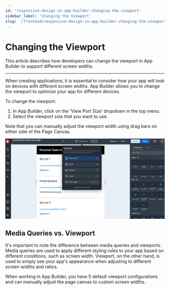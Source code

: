 ```yaml
---
id: 'responsive-design-in-app-builder-changing-the-viewport'
sidebar_label: 'Changing the Viewport'
slug: '/frontend/responsive-design-in-app-builder-changing-the-viewport'
---
```


# Changing the Viewport

This article describes how developers can change the viewport in App Builder to support different screen widths.

___

When creating applications, it is essential to consider how your app will look on devices with different screen widths. App Builder allows you to change the viewport to optimize your app for different devices.

To change the viewport:

1. In App Builder, click on the 'View Port Size' dropdown in the top menu.
2. Select the viewport size that you want to use.

Note that you can manually adjust the viewport width using drag bars on either side of the Page Canvas.

![Changing the Viewport](./_images/ab-responsive-design-in-app-builder-changing-the-viewport-1.png)

## Media Queries vs. Viewport

It's important to note the difference between media queries and viewports. Media queries are used to apply different styling rules to your app based on different conditions, such as screen width. Viewport, on the other hand, is used to simply see your app's appearance when adjusting to different screen widths and ratios. 

When working in App Builder, you have 5 default viewport configurations and can manually adjust the page canvas to custom screen widths.
